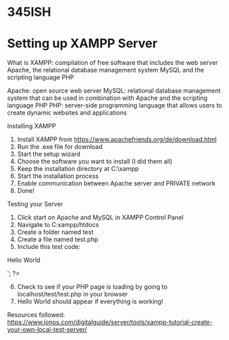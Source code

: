 # 345ISH


# Setting up XAMPP Server

What is XAMPP: compilation of free software that includes the web server Apache, the relational database management system MySQL and the scripting language PHP

Apache: open source web server 
MySQL: relational database management system that can be used in combination with Apache and the scripting language PHP
PHP: server-side programming language that allows users to create dynamic websites and applications

Installing XAMPP

1. Install XAMPP from https://www.apachefriends.org/de/download.html
2. Run the .exe file for download 
3. Start the setup wizard 
4. Choose the software you want to install (I did them all)
5. Keep the installation directory at C:\xampp
6. Start the installation process
7. Enable communication between Apache server and PRIVATE network
8. Done!

Testing your Server
1. Click start on Apache and MySQL in XAMPP Control Panel
2. Navigate to C:xampp/htdocs
3. Create a folder named test 
4. Create a file named test.php
5. Include this test code:

<html>
 <head>
  <title>PHP-Test</title>
 </head>
 <body>
  <?php echo '<p>Hello World</p>'; ?>
 </body>
</html>

6. Check to see if your PHP page is loading by going to localhost/test/test.php in your browser
7. Hello World should appear if everything is working!

Resources followed: https://www.ionos.com/digitalguide/server/tools/xampp-tutorial-create-your-own-local-test-server/
